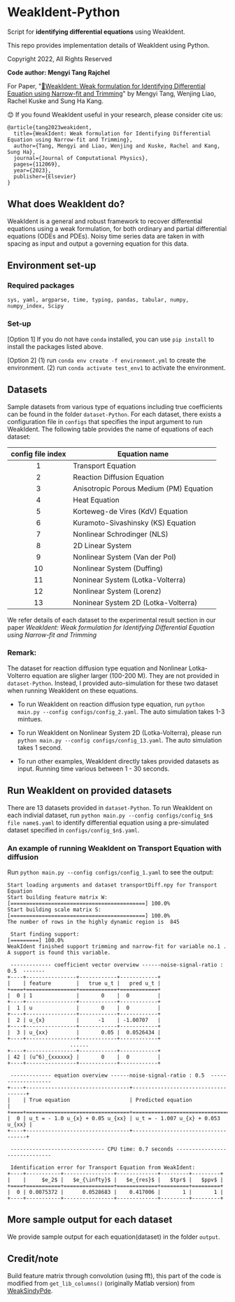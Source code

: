 # WeakIdent-Python

Script for **identifying differential equations** using WeakIdent.

This repo provides implementation details of WeakIdent using Python. 

Copyright 2022, All Rights Reserved

**Code author:  Mengyi Tang Rajchel**

For Paper, "[:link:WeakIdent: Weak formulation for Identifying Differential Equation using Narrow-fit and Trimming](https://doi.org/10.1016/j.jcp.2023.112069)" by Mengyi Tang, Wenjing Liao, Rachel Kuske and Sung Ha Kang.

:blush: If you found WeakIdent useful in your research, please consider cite us:

```
@article{tang2023weakident,
  title={WeakIdent: Weak formulation for Identifying Differential Equation using Narrow-fit and Trimming},
  author={Tang, Mengyi and Liao, Wenjing and Kuske, Rachel and Kang, Sung Ha},
  journal={Journal of Computational Physics},
  pages={112069},
  year={2023},
  publisher={Elsevier}
}
```

## What  does WeakIdent do?
WeakIdent is a general and robust framework to recover differential equations using a weak formulation, for both ordinary and partial differential equations (ODEs and PDEs). 
Noisy time series data are taken in with spacing as input and output a governing equation for this data.




## Environment set-up

### Required packages
`sys, yaml, argparse, time, typing, pandas, tabular, numpy, numpy_index, Scipy`

### Set-up
[Option 1] If you do not have `conda` installed, you can use `pip install` to install the packages listed above.

[Option 2] (1) run `conda env create -f environment.yml` to create the environment. (2) run `conda activate test_env1` to activate the environment.


## Datasets
Sample datasets from various type of equations including true coefficients can be found in the folder `dataset-Python`. For each dataset, there exists a 
configuration file in `configs` that specifies the input argument to run WeakIdent. The following table provides the name of equations of each dataset:

| config file  index       | Equation name      | 
|:-------------:|-------------|
|1     |  Transport Equation |  
| 2     | Reaction Diffusion Equation    | 
| 3 | Anisotropic Porous Medium (PM) Equation    |
| 4 | Heat Equation | 
| 5 | Korteweg-de Vires (KdV) Equation | 
| 6 | Kuramoto-Sivashinsky (KS) Equation | 
| 7 | Nonlinear Schrodinger (NLS) | 
| 8 | 2D Linear System | 
| 9 | Nonlinear System (Van der Pol) | 
| 10 | Nonlinear System (Duffing) | 
| 11 | Noninear System (Lotka-Volterra) | 
|12| Nonlinear System (Lorenz) | 
|13| Noninear System 2D (Lotka-Volterra) |

We refer details of each dataset to the experimental result section in our paper *WeakIdent: Weak formulation for Identifying Differential Equation using Narrow-fit and Trimming*

### Remark: 
The dataset for reaction diffusion type equation and Nonlinear Lotka-Volterro equation are sligher larger (100-200 M). They are not provided in `dataset-Python`. Instead, I provided auto-simulation for these two dataset when running WeakIdent on these equations. 

- To run WeakIdent on reaction diffusion type equation, run `python main.py --config configs/config_2.yaml`. The auto simulation takes 1-3 mintues.

- To run WeakIdent on Nonlinear System 2D (Lotka-Volterra), please run `python main.py --config configs/config_13.yaml`. The auto simulation takes 1 second.

- To run other examples, WeakIdent directly takes provided datasets as input. Running time various between 1 - 30 seconds. 

## Run WeakIdent on provided datasets
There are 13 datasets provided in `dataset-Python`. To run WeakIdent on each indivial dataset, 
run `python main.py --config configs/config_$n$ file name$.yaml` to identify differential equation using a pre-simulated dataset specified in `configs/config_$n$.yaml`. 
### An example of running WeakIdent on Transport Equation with diffusion
Run `python main.py --config configs/config_1.yaml` to see the output:

```
Start loading arguments and dataset transportDiff.npy for Transport Equation
Start building feature matrix W:
[===========================================] 100.0% 
Start building scale matrix S:
[===========================================] 100.0% 
The number of rows in the highly dynamic region is  845

 Start finding support: 
[=========] 100.0% 
WeakIdent finished support trimming and narrow-fit for variable no.1 . A support is found this variable.

 ------------- coefficient vector overview ------noise-signal-ratio : 0.5  -------
+----+----------------+------------+------------+
|    | feature        |   true u_t |   pred u_t |
+====+================+============+============+
|  0 | 1              |       0    |  0         |
+----+----------------+------------+------------+
|  1 | u              |       0    |  0         |
+----+----------------+------------+------------+
|  2 | u_{x}          |      -1    | -1.00707   |
+----+----------------+------------+------------+
|  3 | u_{xx}         |       0.05 |  0.0526434 |
+----+----------------+------------+------------+
                    ......
+----+----------------+------------+------------+
| 42 | (u^6)_{xxxxxx} |       0    |  0         |
+----+----------------+------------+------------+

 ------------- equation overview ------noise-signal-ratio : 0.5  -------------------
+----+---------------------------------+------------------------------------+
|    | True equation                   | Predicted equation                 |
+====+=================================+====================================+
|  0 | u_t = - 1.0 u_{x} + 0.05 u_{xx} | u_t = - 1.007 u_{x} + 0.053 u_{xx} |
+----+---------------------------------+------------------------------------+

 ------------------------------ CPU time: 0.7 seconds ------------------------------

 Identification error for Transport Equation from WeakIdent: 
+----+-----------+----------------+-------------+---------+---------+
|    |     $e_2$ |   $e_{\infty}$ |   $e_{res}$ |   $tpr$ |   $ppv$ |
+====+===========+================+=============+=========+=========+
|  0 | 0.0075372 |      0.0528683 |    0.417006 |       1 |       1 |
+----+-----------+----------------+-------------+---------+---------+
```

## More sample output for each dataset
We provide sample output for each equation(dataset) in  the folder `output`.

## Credit/note
Build feature matrix through convolution (using fft), this part of the code is modified from `get_lib_columns()` (originally Matlab version) from [WeakSindyPde](https://github.com/dm973/WSINDy_PDE).
